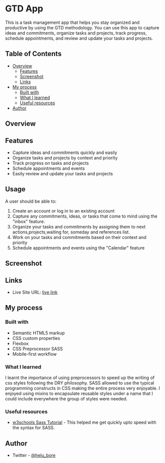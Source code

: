# GTD App
This is a task management app that helps you stay organized and productive by using the GTD methodology. You can use this app to capture ideas and commitments, organize tasks and projects, track progress, schedule appointments, and review and update your tasks and projects. 


## Table of Contents
- [Overview](#overview)
  - [Features](#features)
  - [Screenshot](#screenshot)
  - [Links](#links)
- [My process](#my-process)
  - [Built with](#built-with)
  - [What I learned](#what-i-learned)
  - [Useful resources](#useful-resources)
- [Author](#author)

## Overview

## Features
- Capture ideas and commitments quickly and easily
- Organize tasks and projects by context and priority
- Track progress on tasks and projects
- Schedule appointments and events
- Easily review and update your tasks and projects


## Usage

A user should be able to:

1. Create an account or log in to an existing account
2. Capture any commitments, ideas, or tasks that come to mind using the "inbox" feature.
3. Organize your tasks and commitments by assigning them to next actions,projects,waiting for, someday and references list.
4. Work on your tasks and commitments based on their context and priority
5. Schedule appointments and events using the "Calendar" feature

## Screenshot


## Links

- Live Site URL: [live link](https://borehelu.github.io/order-summary-component/)


## My process

### Built with

- Semantic HTML5 markup
- CSS custom properties
- Flexbox
- CSS Preprocessor SASS
- Mobile-first workflow


### What I learned

I learnt the importance of using preprocessors to speed up the writing of css styles following the DRY philosophy. SASS allowed to use the typical programming constructs in CSS making the entire process very enjoyable. I enjoyed using mixins to encapsulate reusable styles under a name that I could include everywhere the group of styles were needed.



### Useful resources

- [w3schools Sass Tutorial](https://www.w3schools.com/sass/default.php) - This helped me get quickly upto speed with the syntax for SASS.



## Author

- Twitter - [@helu_bore](https://www.twitter.com/helu_bore)


